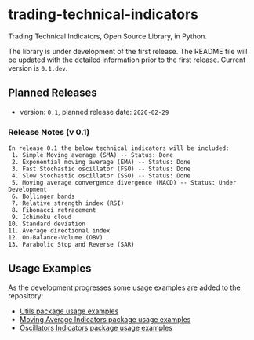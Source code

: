 # trading-technical-indicators
Trading Technical Indicators, Open Source Library, in Python.

The library is under development of the first release. The README file will be updated with the detailed information prior to the first release. Current version is `0.1.dev`.

## Planned Releases
- version: `0.1`, planned release date: `2020-02-29`

### Release Notes (v 0.1)
```
In release 0.1 the below technical indicators will be included:
 1. Simple Moving average (SMA) -- Status: Done
 2. Exponential moving average (EMA) -- Status: Done
 3. Fast Stochastic oscillator (FSO) -- Status: Done
 4. Slow Stochastic oscillator (SSO) -- Status: Done
 5. Moving average convergence divergence (MACD) -- Status: Under Development
 6. Bollinger bands
 7. Relative strength index (RSI)
 8. Fibonacci retracement
 9. Ichimoku cloud
10. Standard deviation
11. Average directional index
12. On-Balance-Volume (OBV)
13. Parabolic Stop and Reverse (SAR)
```

## Usage Examples
As the development progresses some usage examples are added to the repository:

- [Utils package usage examples](https://github.com/vsaveris/trading-technical-indicators/tree/master/examples/utils)
- [Moving Average Indicators package usage examples](https://github.com/vsaveris/trading-technical-indicators/tree/master/examples/indicators/moving_average)
- [Oscillators Indicators package usage examples](https://github.com/vsaveris/trading-technical-indicators/tree/master/examples/indicators/oscillators)